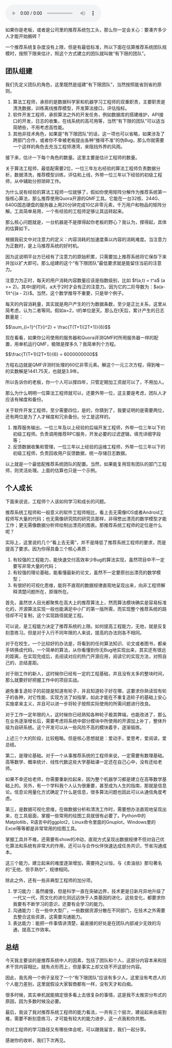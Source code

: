 <audio title="36 _ 组建推荐团队及工程师的学习路径" src="https://static001.geekbang.org/resource/audio/8b/50/8be805e09fb0c36d29d17ddfe1a15c50.mp3" controls="controls"></audio> 
<p>如果你是老板，或者是公司里的推荐系统包工头，那么你一定会关心：要凑齐多少人才能开始搬砖？</p>
<p>一个推荐系统复杂度没有上限，但是有最低标准，所以下面在估算推荐系统团队规模时，按照下限来估计，照这个方式建立的团队就叫做“有下限的团队”。</p>
<h2>团队组建</h2>
<p>我们先定义团队的角色，这里既然是组建“有下限团队”，当然按照能省则省的原则。</p>
<ol>
<li>算法工程师，承担的是数据科学家和机器学习工程师的双重职责，主要职责是清洗数据，训练离线推荐模型，开发算法接口，评估指标。</li>
<li>软件开发工程师，承担算法之外的开发任务，例如数据库的搭建维护，API接口的开发，日志的收集，在线系统的高可用等，当然“有下限的团队”可以适当简陋些，不用考虑高性能。</li>
<li>其他非技术角色，如果是“有下限团队”的话，这一项也可以省略，如果涉及了跨部门合作，或者你不幸被老板提出各种“推得不准”的伪Bug，那么你就需要一个这样的角色去充当工程师港湾，来阻挡外界的风雨。</li>
</ol>
<p>接下来，估计一下每个角色的数量。这里主要是估计工程师的数量。</p>
<p>关于算法工程师，最低配需要2位，一位三年左右经验的算法工程师负责数据分析，数据清洗，推荐模型训练，评估和上线，外带一位三年以下经验的初级工程师，从中辅助分担琐碎工作。</p>
<p>为什么说有经验的算法工程师一位就够了，假如你使用矩阵分解作为推荐系统第一版核心算法，那么推荐使用Quora开源的QMF工具。它能在一台32核、244G、640G固态硬盘的服务器上用20分钟完成10亿非零元素，千万用户和物品的矩阵分解。工具简单易用，一个有经验的工程师足够让其运转起来。</p>
<p>那么核心问题就是，一台机器是不是撑得起你老板的野心？我认为，撑得起，具体的估算如下。</p>
<p>根据我前文中对注意力的定义：内容消耗的加速度乘以内容的消耗难度。当注意力为正数时，是上马推荐系统的好时机。</p>
<p>因为这说明平台方已经有了注意力的原始积累，只需要加上推荐系统将它保存下来并加以扩大即可。那么组建的这个“有下限团队”最低要求就是能留住当前的注意力。</p>
<p>注意力为正时，每天的用户消耗内容数量应该是指数级别，比如 $f(a,t) = t^a$ (a &gt;= 2)。其中t是时间，a大于2时才会有正的注意力。因为它的二阶导数为：$a(a-1)t^{(a - 2)}$。当然，这个数学推导不重要，只是举个例子。</p>
<p>每天的内容消耗量，其实就是用户产生的行为数据条数，至少是正比关系，这里从简考虑，认为二者等同。假如a=2，t的单位是天。那么在t天后，累计产生的日志数量是：</p>
<p>$$\sum_{i=1}^{T}{i^2} = \frac{T(T+1)(2T+1)}{6}$$</p>
<p>现在看看，如果你公司使用的服务器和Quora评测QMF时所用服务器一样的配置，用单机运行QMF，极限是撑多久？我简单列个方程。</p>
<p>$$\frac{T(T+1)(2T+1)}{6} = 6000000000$$</p>
<p>方程右边就是QMF评测时处理的60亿非零元素。解这个一元三次方程，得到唯一的实数解是1441.75天，也就是3.9年。</p>
<p>所以告诉你的老板，你一个人可以撑四年，只管定期加工资就可以了，不用加人。</p>
<p>那么为什么明明一位算法工程师就可以，还要外带一位，这主要是考虑，团队人才应该有梯度和备份。</p>
<p>关于软件开发工程师，至少需要四位，是的，你猜到了，我要证明的是需要两位，还有两位是为了人才梯度和冗余备份。分工是这样的。</p>
<ol>
<li>推荐服务输出，一位三年及以上经验的后端开发工程师，外带一位三年以下的初级工程师。负责调用推荐RPC服务，开发必要的过滤逻辑，填充详细字段等；</li>
<li>反馈数据收集和管理，一位三年以上经验的运维工程师，外带一位三年以下的初级工程师，负责回收用户反馈数据，统一存储日志数据。</li>
</ol>
<p>以上就是一个最低配推荐系统团队的配置。当然，如果能复用现有团队的部门工程师，则灵活处理。上面的估算也只是一个示例。</p>
<!-- [[[read_end]]] -->
<h2>个人成长</h2>
<p>下面来说说，工程师个人该如何学习和成长的问题。</p>
<p>推荐系统工程师和一般意义的软件工程师相比，看上去无需像IOS或者Android工程师写大量的代码；也无需像研究院的研究员那样，非得憋出漂亮的数学模型才能工作；更无需像数据分析师绘制出漂亮的图表。那推荐系统工程师的定位是什么呢？</p>
<p>实际上，这里说的几个“看上去无需”，并不是降低了推荐系统工程师的要求，而是提高了要求。因为你得具备三个核心素质：</p>
<ol>
<li>有较强的工程能力，能快速交付高效率少Bug的算法实现，虽然项目中不一定要写非常大量的代码；</li>
<li>有较强的理论基础，能看懂最新的论文，虽然不一定要原创出漂亮的数学模型；</li>
<li>有很好的可视化思维，能将不直观的数据规律直观地呈现出来，向非工程师解释清楚问题所在，原理所在。</li>
</ol>
<p>首先，虽然世人目光都聚焦在高大上的推荐算法上，然而算法模块确实是容易标准化的，开源算法实现一般也能满足中小厂的第一版所需，而实现整个推荐系统的路径却不可复制，这个实现路径就是工程。</p>
<p>可以说，是工程能力决定了推荐系统的上限。如何提高工程能力，无他，就是反复刻意练习。但是对于入行不同年限的人来说，提高的办法则各不相同。</p>
<p>对于在校生，一个比较好的办法是，将看到的任何算法知识、论文或者图书，都亲手转换成代码，一个简单的算法，从你看懂到你无Bug地实现出来，其实还有很远的距离，在实现完成后，去阅读对应的热门开源应用，阅读它的实现方法，对照自己的，总结差距。</p>
<p>对于刚工作的新人，这时候你已经有一定的工程基础，并且没有太多的整块时间，那么就要好好把握工作中的项目实战。</p>
<p>避免重复造轮子的前提是知道有轮子，并且知道轮子好在哪，这要求你熟读现有轮子的各种，对它性能、实现方法了如指掌，如此才能在不重复造轮子的基础上安心实施拿来主义，并且可以进一步将轮子按照实际使用的所需问题进行改良。</p>
<p>对于工作一定年限的人，这时候你已经熟知各种轮子极其弊端，也能改进了，那么在业务逐渐增长后，需要考虑将系统中部分模块中所使用的开源加上补丁，整体升级为自研系统。这个开发可以从一些风险不高的模块着手，逐渐锻炼。</p>
<p>上述三个大的阶段，比较粗略。但是核心思想就是：爱动手，爱思考，爱阅读，爱总结。</p>
<p>第二，是理论基础。对于一个从事推荐系统的工程师来说，一定需要有数理基础。高等数学、概率统计、线性代数这些大学基础课一定还在自己心中，没有还给老师。</p>
<p>如果不幸还给老师，你需要重新捡起来，因为整个机器学习都是建立在高等数学基础上的。另外，有一个学科我个人认为很重要，甚至成为人生的指南，那就是信息论。信息论用量化方式确定了什么是信息，很多算法问题也因此可以从通信角度考虑。</p>
<p>第三，是数据可视化思维，在做数据分析和清洗工作时，需要想办法直观地呈现出来，在工具层面，掌握一些常用的绘图工具就很有必要了。Python中的Matplotlib，R语言中的ggplot2，Linux命令里面的Gnuplot，Windows里的Excel等等都是非常常用的绘图工具。</p>
<p>掌握工具并不难，还需要有show的冲动，直观方式呈现出数据规律不但对自己优化算法和系统有非常大的作用，还可以与合作伙伴快速达成任务共识，节省沟通成本。</p>
<p>这三个能力，建立起来的难度逐渐增加，需要持之以恒，与《卖油翁》那句著名的“无他，但手熟尔”，规律相同。</p>
<p>除此之外，还有一些非典型工程师的加分项。</p>
<ol>
<li>学习能力：虽然缓慢，但是科学一直在突破边界，技术更是日新月异地升级了一代又一代，而文化的进化则远远快于人类基因的进化，这些变化，都要求你我要有不断学习的意识，还要有会学习的能力。</li>
<li>沟通能力：在一些中大型厂，一些数据资源分散在不同部门，在技术之外需要去整合这些资源，这需要沟通能力。</li>
<li>表达能力：能把一件事情讲清楚，最直接的好处是在团队内部减少无效的沟通，提高工作效率。</li>
</ol>
<h2>总结</h2>
<p>今天我主要谈的是推荐系统中人的因素，包括了团队和个人，这部分内容本来和技术干货内容相比，就有点形而上，但是事实上却又绕不开这部分内容。</p>
<p>因此，我先用一个例子呈现了一个“有下限团队”应该有多少人。这里没有考虑人的个人能力差别，这里就假设大家智商都有一样，没有天才和白痴。</p>
<p>很多时候，其实单机就能搞定很多看上去很复杂的事情，这是我不太推崇分布式的原因，因为多数时候没必要。</p>
<p>最后，我谈了我对推荐系统工程师的能力看法，一共有三个层次，建设起来由易到难，需要不断刻意练习，才可能有较大的能力进步，这一点我和你共勉。</p>
<p>你对工程师的学习路径又有哪些体会呢，可以跟我留言，我们一起分享。</p>
<p>感谢你的收听，我们下次再见。</p>
